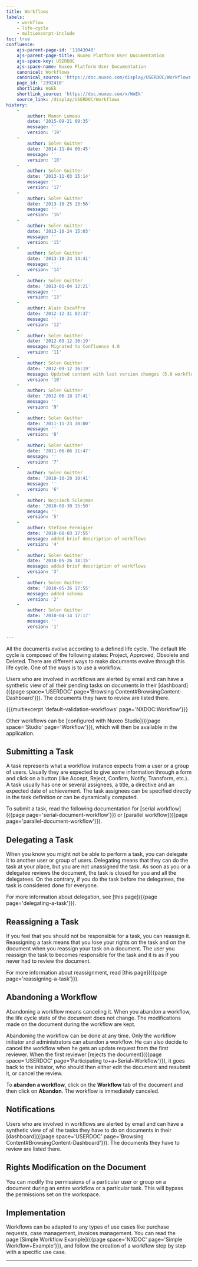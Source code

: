 ```yaml
---
title: Workflows
labels:
    - workflow
    - life-cycle
    - multiexcerpt-include
toc: true
confluence:
    ajs-parent-page-id: '11043048'
    ajs-parent-page-title: Nuxeo Platform User Documentation
    ajs-space-key: USERDOC
    ajs-space-name: Nuxeo Platform User Documentation
    canonical: Workflows
    canonical_source: 'https://doc.nuxeo.com/display/USERDOC/Workflows'
    page_id: '2392410'
    shortlink: WoEk
    shortlink_source: 'https://doc.nuxeo.com/x/WoEk'
    source_link: /display/USERDOC/Workflows
history:
    - 
        author: Manon Lumeau
        date: '2015-09-21 09:35'
        message: ''
        version: '19'
    - 
        author: Solen Guitter
        date: '2014-11-04 00:45'
        message: ''
        version: '18'
    - 
        author: Solen Guitter
        date: '2013-11-03 15:14'
        message: ''
        version: '17'
    - 
        author: Solen Guitter
        date: '2013-10-25 13:56'
        message: ''
        version: '16'
    - 
        author: Solen Guitter
        date: '2013-10-24 15:03'
        message: ''
        version: '15'
    - 
        author: Solen Guitter
        date: '2013-10-24 14:41'
        message: ''
        version: '14'
    - 
        author: Solen Guitter
        date: '2013-01-04 12:21'
        message: ''
        version: '13'
    - 
        author: Alain Escaffre
        date: '2012-12-31 02:37'
        message: ''
        version: '12'
    - 
        author: Solen Guitter
        date: '2012-09-12 16:19'
        message: Migrated to Confluence 4.0
        version: '11'
    - 
        author: Solen Guitter
        date: '2012-09-12 16:19'
        message: Updated content with last version changes (5.6 workflow)
        version: '10'
    - 
        author: Solen Guitter
        date: '2012-06-18 17:41'
        message: ''
        version: '9'
    - 
        author: Solen Guitter
        date: '2011-11-23 10:00'
        message: ''
        version: '8'
    - 
        author: Solen Guitter
        date: '2011-06-06 11:47'
        message: ''
        version: '7'
    - 
        author: Solen Guitter
        date: '2010-10-20 10:41'
        message: ''
        version: '6'
    - 
        author: Wojciech Sulejman
        date: '2010-08-30 15:50'
        message: ''
        version: '5'
    - 
        author: Stéfane Fermigier
        date: '2010-08-03 17:55'
        message: added brief description of workflows
        version: '4'
    - 
        author: Solen Guitter
        date: '2010-05-26 18:15'
        message: added brief description of workflows
        version: '3'
    - 
        author: Solen Guitter
        date: '2010-05-26 17:55'
        message: added schema
        version: '2'
    - 
        author: Solen Guitter
        date: '2010-04-14 17:17'
        message: ''
        version: '1'

---
```

All the documents evolve according to a defined life cycle. The default life cycle is composed of the following states: Project, Approved, Obsolete and Deleted. There are different ways to make documents evolve through this life cycle. One of the ways is to use a workflow.

Users who are involved in workflows are alerted by email and can have a synthetic view of all their pending tasks on documents in their&nbsp;[dashboard]({{page space='USERDOC' page='Browsing Content#BrowsingContent-Dashboard'}}). The documents they have to review are listed there.

{{{multiexcerpt 'default-validation-workflows' page='NXDOC:Workflow'}}}

Other workflows can be [configured with Nuxeo Studio]({{page space='Studio' page='Workflow'}}), which will then be available in the application.

## Submitting a Task

A task represents what a workflow instance expects from a user or a group of users. Usually they are expected to give some information through a form and click on a button (like Accept, Reject, Confirm, Notify, Transform, etc.). A task usually has one or several assignees, a title, a directive and an expected date of achievement.&nbsp;The task assignees can be specified directly in the task definition or can be dynamically computed.

To submit a task, read the following documentation for [serial workflow]({{page page='serial-document-workflow'}}) or [parallel workflow]({{page page='parallel-document-workflow'}}). &nbsp;

## Delegating a Task

When you know you might not be able to perform a task, you can delegate it to another user or group of users. Delegating means that they can do the task at your place, but you are not unassigned the task. As soon as you or a delegatee reviews the document, the task is closed for you and all the delegatees. On the contrary, if you do the task before the delegatees, the task is considered done for everyone.

For more information about delegation, see [this page]({{page page='delegating-a-task'}}).

## Reassigning a Task

If you feel that you should not be responsible for a task, you can reassign it. Reassigning a task means that you lose your rights on the task and on the document when you reassign your task on a document. The user you reassign the task to becomes responsible for the task and it is as if you never had to review the document.&nbsp;

For more information about reassignment, read [this page]({{page page='reassigning-a-task'}}).&nbsp;

## Abandoning a Workflow

Abandoning a workflow means canceling it. When you abandon a workflow, the life cycle state of the document does not change. The modifications made on the document during the workflow are kept.

Abandoning the workflow can be done at any time. Only the workflow initiator and administrators can abandon a workflow.&nbsp;He can also decide to cancel the workflow when he gets an update request from the first reviewer. When the first reviewer&nbsp;[rejects the document]({{page space='USERDOC' page='Participating to+a+Serial+Workflow'}}), it goes back to the initiator, who should then either edit the document and resubmit it, or cancel the review.

To **abandon a workflow**, click on the **Workflow** tab of the document and then click on **Abandon**.&nbsp;The workflow is immediately canceled.

## Notifications

Users who are involved in workflows are alerted by email and can have a synthetic view of all the tasks they have to do on documents in their [dashboard]({{page space='USERDOC' page='Browsing Content#BrowsingContent-Dashboard'}}). The documents they have to review are listed there.

## Rights Modification on the Document

You can modify the permissions of a particular user or group on a document during an entire workflow or a particular task. This will bypass the permissions set on the workspace.&nbsp;

## Implementation

Workflows can be adapted to any types of use cases like purchase requests, case management, invoices management. You can&nbsp;read the page&nbsp;[Simple Workflow Example]({{page space='NXDOC' page='Simple Workflow+Example'}}), and follow the creation of a workflow step by step with a specific use case.

* * *

&nbsp;